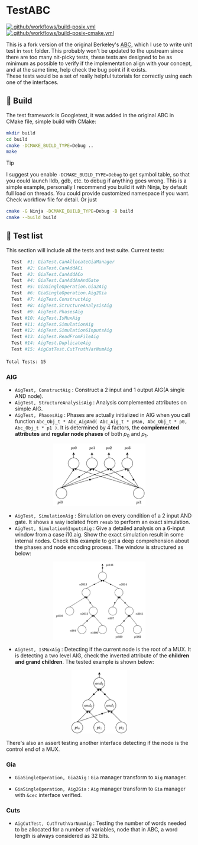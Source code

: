 # TestABC
[![.github/workflows/build-posix.yml](https://github.com/wjrforcyber/TestABC/actions/workflows/build-posix.yml/badge.svg)](https://github.com/wjrforcyber/TestABC/actions/workflows/build-posix.yml)
[![.github/workflows/build-posix-cmake.yml](https://github.com/wjrforcyber/TestABC/actions/workflows/build-posix-cmake.yml/badge.svg)](https://github.com/wjrforcyber/TestABC/actions/workflows/build-posix-cmake.yml)

This is a fork version of the original Berkeley's [ABC](https://github.com/berkeley-abc/abc), which I use to write unit test in `test` folder. This probably won't be updated to the upstream since there are too many nit-picky tests, these tests are designed to be as minimum as possible to verify if the implementation align with your concept, and at the same time, help check the bug point if it exists.
<br>These tests would be a set of really helpful tutorials for correctly using each one of the interfaces. 

## 🔨 Build
The test framework is Googletest, it was added in the original ABC in CMake file, simple build with CMake:
```bash
mkdir build
cd build
cmake -DCMAKE_BUILD_TYPE=Debug ..
make
```
> [!TIP]
> I suggest you enable `-DCMAKE_BUILD_TYPE=Debug` to get symbol table, so that you could launch lldb, gdb, etc. to debug if anything goes wrong. This is a simple example, personally I recommend you build it with Ninja, by default full load on threads. You could provide customized namespace if you want. Check workflow file for detail. Or just

```bash
cmake -G Ninja -DCMAKE_BUILD_TYPE=Debug -B build
cmake --build build
```

## 🧪 Test list
This section will include all the tests and test suite. Current tests:
```bash
  Test  #1: GiaTest.CanAllocateGiaManager
  Test  #2: GiaTest.CanAddACi
  Test  #3: GiaTest.CanAddACo
  Test  #4: GiaTest.CanAddAnAndGate
  Test  #5: GiaSingleOperation.Gia2Aig
  Test  #6: GiaSingleOperation.Aig2Gia
  Test  #7: AigTest.ConstructAig
  Test  #8: AigTest.StructureAnalysisAig
  Test  #9: AigTest.PhasesAig
  Test #10: AigTest.IsMuxAig
  Test #11: AigTest.SimulationAig
  Test #12: AigTest.Simulation6InputsAig
  Test #13: AigTest.ReadFromFileAig
  Test #14: AigTest.DuplicateAig
  Test #15: AigCutTest.CutTruthVarNumAig

Total Tests: 15
```

### AIG
- `AigTest, ConstructAig` : Construct a 2 input and 1 output AIG(A single AND node).
- `AigTest, StructureAnalysisAig` : Analysis complemented attributes on simple AIG.
- `AigTest, PhasesAig` : Phases are actually initialized in AIG when you call function `Abc_Obj_t * Abc_AigAnd( Abc_Aig_t * pMan, Abc_Obj_t * p0, Abc_Obj_t * p1 )`. It is determined by 4 factors, the **complemented attributes** and **regular node phases** of both $p_0$ and $p_1$.
<p align="center">
    <img src="./resources/images/2inputs4cases.png" width="250"/>
</p>

- `AigTest, SimulationAig` : Simulation on every condition of a 2 input AND gate. It shows a way isolated from `resub` to perform an exact simulation.
- `AigTest, Simulation6InputsAig` : Give a detailed analysis on a 6-input window from a case i10.aig. Show the exact simulation result in some internal nodes. Check this example to get a deep comprehension about the phases and node encoding process. The window is structured as below:
<p align="center">
    <img src="./resources/images/SimulationCase.png" width="250"/>
</p>

- `AigTest, IsMuxAig` : Detecting if the current node is the root of a MUX. It is detecting a two level AIG, check the inverted attribute of the **children and grand children**. The tested example is shown below:
<p align="center">
    <img src="./resources/images/MuxDetection.png" width="150"/>
</p>
There's also an assert testing another interface detecting if the node is the control end of a MUX.

### Gia
- `GiaSingleOperation, Gia2Aig` : `Gia` manager transform to `Aig` manager.

- `GiaSingleOperation, Aig2Gia` : `Aig` manager transform to `Gia` manager with `&cec` interface verified.

### Cuts
- `AigCutTest, CutTruthVarNumAig` : Testing the number of words needed to be allocated for a number of variables, node that in ABC, a word length is always considered as 32 bits.